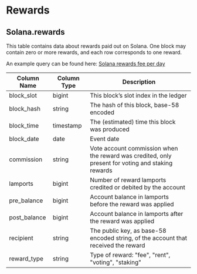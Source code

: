 # Rewards

## Solana.rewards

This table contains data about rewards paid out on Solana. One block may contain zero or more rewards, and each row corresponds to one reward.

An example query can be found here: [Solana rewards fee per day](https://dune.com/queries/391421/747012)

| Column Name   | Column Type | Description                                                                                       |
| ------------- | ----------- | ------------------------------------------------------------------------------------------------- |
| block\_slot   | bigint      | This block’s slot index in the ledger                                                             |
| block\_hash   | string      | The hash of this block, base-58 encoded                                                           |
| block\_time   | timestamp   | The (estimated) time this block was produced                                                      |
| block\_date   | date        | Event date                                                                                        |
| commission    | string      | Vote account commission when the reward was credited, only present for voting and staking rewards |
| lamports      | bigint      | Number of reward lamports credited or debited by the account                                      |
| pre\_balance  | bigint      | Account balance in lamports before the reward was applied                                         |
| post\_balance | bigint      | Account balance in lamports after the reward was applied                                          |
| recipient     | string      | The public key, as base-58 encoded string, of the account that received the reward                |
| reward\_type  | string      | Type of reward: "fee", "rent", "voting", "staking"                                                |
